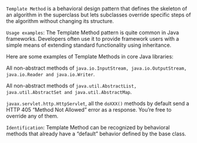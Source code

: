 ```Template Method``` is a behavioral design pattern that defines the skeleton of an algorithm in the superclass but lets subclasses override specific steps of the algorithm without changing its structure.

```Usage examples```: The Template Method pattern is quite common in Java frameworks. Developers often use it to provide framework users with a simple means of extending standard functionality using inheritance.

Here are some examples of Template Methods in core Java libraries:

All non-abstract methods of ```java.io.InputStream, java.io.OutputStream, java.io.Reader and java.io.Writer```.

All non-abstract methods of ```java.util.AbstractList, java.util.AbstractSet and java.util.AbstractMap```.

```javax.servlet.http.HttpServlet```, all the ```doXXX()``` methods by default send a HTTP 405 “Method Not Allowed” error as a response. You’re free to override any of them.

```Identification```: Template Method can be recognized by behavioral methods that already have a “default” behavior defined by the base class.